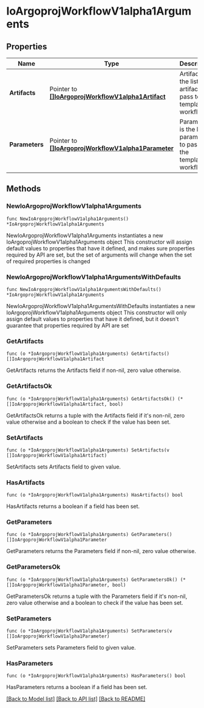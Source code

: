 # IoArgoprojWorkflowV1alpha1Arguments

## Properties

Name | Type | Description | Notes
------------ | ------------- | ------------- | -------------
**Artifacts** | Pointer to [**[]IoArgoprojWorkflowV1alpha1Artifact**](IoArgoprojWorkflowV1alpha1Artifact.md) | Artifacts is the list of artifacts to pass to the template or workflow | [optional] 
**Parameters** | Pointer to [**[]IoArgoprojWorkflowV1alpha1Parameter**](IoArgoprojWorkflowV1alpha1Parameter.md) | Parameters is the list of parameters to pass to the template or workflow | [optional] 

## Methods

### NewIoArgoprojWorkflowV1alpha1Arguments

`func NewIoArgoprojWorkflowV1alpha1Arguments() *IoArgoprojWorkflowV1alpha1Arguments`

NewIoArgoprojWorkflowV1alpha1Arguments instantiates a new IoArgoprojWorkflowV1alpha1Arguments object
This constructor will assign default values to properties that have it defined,
and makes sure properties required by API are set, but the set of arguments
will change when the set of required properties is changed

### NewIoArgoprojWorkflowV1alpha1ArgumentsWithDefaults

`func NewIoArgoprojWorkflowV1alpha1ArgumentsWithDefaults() *IoArgoprojWorkflowV1alpha1Arguments`

NewIoArgoprojWorkflowV1alpha1ArgumentsWithDefaults instantiates a new IoArgoprojWorkflowV1alpha1Arguments object
This constructor will only assign default values to properties that have it defined,
but it doesn't guarantee that properties required by API are set

### GetArtifacts

`func (o *IoArgoprojWorkflowV1alpha1Arguments) GetArtifacts() []IoArgoprojWorkflowV1alpha1Artifact`

GetArtifacts returns the Artifacts field if non-nil, zero value otherwise.

### GetArtifactsOk

`func (o *IoArgoprojWorkflowV1alpha1Arguments) GetArtifactsOk() (*[]IoArgoprojWorkflowV1alpha1Artifact, bool)`

GetArtifactsOk returns a tuple with the Artifacts field if it's non-nil, zero value otherwise
and a boolean to check if the value has been set.

### SetArtifacts

`func (o *IoArgoprojWorkflowV1alpha1Arguments) SetArtifacts(v []IoArgoprojWorkflowV1alpha1Artifact)`

SetArtifacts sets Artifacts field to given value.

### HasArtifacts

`func (o *IoArgoprojWorkflowV1alpha1Arguments) HasArtifacts() bool`

HasArtifacts returns a boolean if a field has been set.

### GetParameters

`func (o *IoArgoprojWorkflowV1alpha1Arguments) GetParameters() []IoArgoprojWorkflowV1alpha1Parameter`

GetParameters returns the Parameters field if non-nil, zero value otherwise.

### GetParametersOk

`func (o *IoArgoprojWorkflowV1alpha1Arguments) GetParametersOk() (*[]IoArgoprojWorkflowV1alpha1Parameter, bool)`

GetParametersOk returns a tuple with the Parameters field if it's non-nil, zero value otherwise
and a boolean to check if the value has been set.

### SetParameters

`func (o *IoArgoprojWorkflowV1alpha1Arguments) SetParameters(v []IoArgoprojWorkflowV1alpha1Parameter)`

SetParameters sets Parameters field to given value.

### HasParameters

`func (o *IoArgoprojWorkflowV1alpha1Arguments) HasParameters() bool`

HasParameters returns a boolean if a field has been set.


[[Back to Model list]](../README.md#documentation-for-models) [[Back to API list]](../README.md#documentation-for-api-endpoints) [[Back to README]](../README.md)


